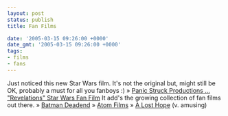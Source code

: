 ```yaml
---
layout: post
status: publish
title: Fan Films

date: '2005-03-15 09:26:00 +0000'
date_gmt: '2005-03-15 09:26:00 +0000'
tags:
- films
- fans
---
```

Just noticed this new Star Wars film. It's not the original but, might still be OK, probably a must for all you fanboys :)
&raquo; <a href="http://www.panicstruckpro.com/revelations/" target="_blank">Panic Struck Productions ... "Revelations" Star Wars Fan Film</a>
It add's the growing collection of fan films out there.
&raquo; <a href="http://www.theforce.net/fanfilms/nonsw/batman_deadend/index.asp">Batman Deadend</a>
&raquo; <a href="http://www.atomfilms.com/af/home/index.html ">Atom Films</a>
&raquo; <a href="http://www.newgrounds.com/video/losthope.html">A Lost Hope</a> (v. amusing)
